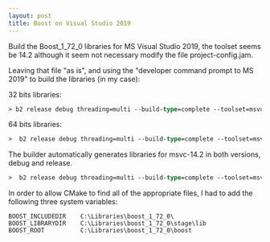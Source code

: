 ```yaml
---
layout: post
title: Boost on Visual Studio 2019
---
```


Build the Boost_1_72_0 libraries for MS Visual Studio 2019, the toolset seems be 14.2 although it seem not necessary modify the file project-config.jam.

Leaving that file "as is", and using the "developer command prompt to MS 2019" to build the libraries (in my case):

32 bits libraries:
```ps
> b2 release debug threading=multi --build-type=complete --toolset=msvc stage
```
64 bits libraries:
```ps
>  b2 release debug threading=multi --build-type=complete --toolset=msvc address-model=64 stage
```
The builder automatically generates libraries for msvc-14.2 in both versions, debug and release.
```ps
>  b2 release debug threading=multi --build-type=complete --toolset=msvc address-model=64 stage
```

In order to allow CMake to find all of the appropriate files, I had to add the following three system variables:

    BOOST_INCLUDEDIR    C:\Libraries\boost_1_72_0\
    BOOST_LIBRARYDIR    C:\Libraries\boost_1_72_0\stage\lib
    BOOST_ROOT          C:\Libraries\boost_1_72_0\boost



